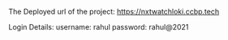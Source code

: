 The Deployed url of the project: https://nxtwatchloki.ccbp.tech

Login Details:
username: rahul
password: rahul@2021

